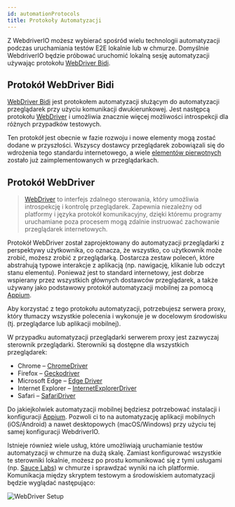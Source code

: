 ```yaml
---
id: automationProtocols
title: Protokoły Automatyzacji
---
```


Z WebdriverIO możesz wybierać spośród wielu technologii automatyzacji podczas uruchamiania testów E2E lokalnie lub w chmurze. Domyślnie WebdriverIO będzie próbować uruchomić lokalną sesję automatyzacji używając protokołu [WebDriver Bidi](https://w3c.github.io/webdriver-bidi/).

## Protokół WebDriver Bidi

[WebDriver Bidi](https://w3c.github.io/webdriver-bidi/) jest protokołem automatyzacji służącym do automatyzacji przeglądarek przy użyciu komunikacji dwukierunkowej. Jest następcą protokołu [WebDriver](https://w3c.github.io/webdriver/) i umożliwia znacznie więcej możliwości introspekcji dla różnych przypadków testowych.

Ten protokół jest obecnie w fazie rozwoju i nowe elementy mogą zostać dodane w przyszłości. Wszyscy dostawcy przeglądarek zobowiązali się do wdrożenia tego standardu internetowego, a wiele [elementów pierwotnych](https://wpt.fyi/results/webdriver/tests/bidi?label=experimental&label=master&aligned) zostało już zaimplementowanych w przeglądarkach.

## Protokół WebDriver

> [WebDriver](https://w3c.github.io/webdriver/) to interfejs zdalnego sterowania, który umożliwia introspekcję i kontrolę przeglądarek. Zapewnia niezależny od platformy i języka protokół komunikacyjny, dzięki któremu programy uruchamiane poza procesem mogą zdalnie instruować zachowanie przeglądarek internetowych.

Protokół WebDriver został zaprojektowany do automatyzacji przeglądarki z perspektywy użytkownika, co oznacza, że wszystko, co użytkownik może zrobić, możesz zrobić z przeglądarką. Dostarcza zestaw poleceń, które abstrahują typowe interakcje z aplikacją (np. nawigację, klikanie lub odczyt stanu elementu). Ponieważ jest to standard internetowy, jest dobrze wspierany przez wszystkich głównych dostawców przeglądarek, a także używany jako podstawowy protokół automatyzacji mobilnej za pomocą [Appium](http://appium.io).

Aby korzystać z tego protokołu automatyzacji, potrzebujesz serwera proxy, który tłumaczy wszystkie polecenia i wykonuje je w docelowym środowisku (tj. przeglądarce lub aplikacji mobilnej).

W przypadku automatyzacji przeglądarki serwerem proxy jest zazwyczaj sterownik przeglądarki. Sterowniki są dostępne dla wszystkich przeglądarek:

- Chrome – [ChromeDriver](http://chromedriver.chromium.org/downloads)
- Firefox – [Geckodriver](https://github.com/mozilla/geckodriver/releases)
- Microsoft Edge – [Edge Driver](https://developer.microsoft.com/en-us/microsoft-edge/tools/webdriver/)
- Internet Explorer – [InternetExplorerDriver](https://github.com/SeleniumHQ/selenium/wiki/InternetExplorerDriver)
- Safari – [SafariDriver](https://developer.apple.com/documentation/webkit/testing_with_webdriver_in_safari)

Do jakiejkolwiek automatyzacji mobilnej będziesz potrzebować instalacji i konfiguracji [Appium](http://appium.io). Pozwoli ci to na automatyzację aplikacji mobilnych (iOS/Android) a nawet desktopowych (macOS/Windows) przy użyciu tej samej konfiguracji WebdriverIO.

Istnieje również wiele usług, które umożliwiają uruchamianie testów automatyzacji w chmurze na dużą skalę. Zamiast konfigurować wszystkie te sterowniki lokalnie, możesz po prostu komunikować się z tymi usługami (np. [Sauce Labs](https://saucelabs.com)) w chmurze i sprawdzać wyniki na ich platformie. Komunikacja między skryptem testowym a środowiskiem automatyzacji będzie wyglądać następująco:

![WebDriver Setup](/img/webdriver.png)